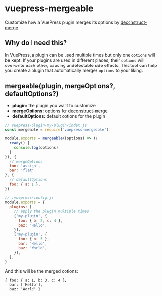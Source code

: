# vuepress-mergeable

Customize how a VuePress plugin merges its options by [deconstruct-merge](https://github.com/Shigma/deconstruct-merge).

## Why do I need this?

In VuePress, a plugin can be used multiple times but only one `options` will be kept. If your plugins are used in different places, their `options` will overwrite each other, causing undetectable side effects. This tool can help you create a plugin that automatically merges `options` to your liking.

## mergeable(plugin, mergeOptions?, defaultOptions?)

- **plugin:** the plugin you want to customize
- **mergeOptions:** options for [deconstruct-merge](https://github.com/Shigma/deconstruct-merge)
- **defaultOptions:** default options for the plugin

```js
// vuepress-plugin-my-plugin/index.js
const mergeable = require('vuepress-mergeable')

module.exports = mergeable((options) => ({
  ready() {
    console.log(options)
  }
}), {
  // mergeOptions
  foo: 'assign',
  bar: 'flat'
}, {
  // defaultOptions
  foo: { a: 1 },
})
```

```js
// .vuepress/config.js
module.exports = {
  plugins: [
    // apply the plugin multiple times
    ['my-plugin', {
      foo: { b: 2, c: 4 },
      baz: 'Hello',
    }],
    ['my-plugin', {
      foo: { b: 3 },
      bar: 'Hello',
      baz: 'World',
    }],
  ],
}
```

And this will be the merged options:

```
{ foo: { a: 1, b: 3, c: 4 },
  bar: ['Hello'],
  baz: 'World' }
```
